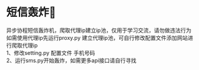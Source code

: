 # 短信轰炸🐔  
异步协程短信轰炸机，爬取代理ip建立ip池，仅用于学习交流，请勿做违法行为  
如需使用代理ip先运行proxy.py 建立代理ip池，可自行修改配置文件添加网站进行爬取代理ip  
1、修改setting.py 配置文件 手机号码  
2、运行sms.py开始轰炸，如需更多api接口请自行寻找  

